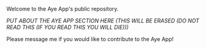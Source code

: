 Welcome to the Aye App's public repository.

*PUT ABOUT THE AYE APP SECTION HERE (THIS WILL BE ERASED (DO NOT READ THIS (IF YOU READ THIS YOU WILL DIE)))*



Please message me if you would like to contribute to the Aye App!
